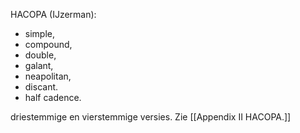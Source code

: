 HACOPA (IJzerman): 
- simple, 
- compound, 
- double, 
- galant, 
- neapolitan, 
- discant. 
- half cadence.

driestemmige en vierstemmige versies.
Zie [[Appendix II HACOPA.]]
